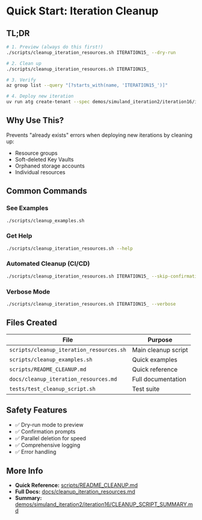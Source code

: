 # Quick Start: Iteration Cleanup

## TL;DR

```bash
# 1. Preview (always do this first!)
./scripts/cleanup_iteration_resources.sh ITERATION15_ --dry-run

# 2. Clean up
./scripts/cleanup_iteration_resources.sh ITERATION15_

# 3. Verify
az group list --query "[?starts_with(name, 'ITERATION15_')]"

# 4. Deploy new iteration
uv run atg create-tenant --spec demos/simuland_iteration2/iteration16/iteration16_spec.md
```

## Why Use This?

Prevents "already exists" errors when deploying new iterations by cleaning up:
- Resource groups
- Soft-deleted Key Vaults
- Orphaned storage accounts
- Individual resources

## Common Commands

### See Examples
```bash
./scripts/cleanup_examples.sh
```

### Get Help
```bash
./scripts/cleanup_iteration_resources.sh --help
```

### Automated Cleanup (CI/CD)
```bash
./scripts/cleanup_iteration_resources.sh ITERATION15_ --skip-confirmation
```

### Verbose Mode
```bash
./scripts/cleanup_iteration_resources.sh ITERATION15_ --verbose
```

## Files Created

| File | Purpose |
|------|---------|
| `scripts/cleanup_iteration_resources.sh` | Main cleanup script |
| `scripts/cleanup_examples.sh` | Quick examples |
| `scripts/README_CLEANUP.md` | Quick reference |
| `docs/cleanup_iteration_resources.md` | Full documentation |
| `tests/test_cleanup_script.sh` | Test suite |

## Safety Features

- ✅ Dry-run mode to preview
- ✅ Confirmation prompts
- ✅ Parallel deletion for speed
- ✅ Comprehensive logging
- ✅ Error handling

## More Info

- **Quick Reference:** [scripts/README_CLEANUP.md](/Users/ryan/src/msec/atg-0723/azure-tenant-grapher/scripts/README_CLEANUP.md)
- **Full Docs:** [docs/cleanup_iteration_resources.md](/Users/ryan/src/msec/atg-0723/azure-tenant-grapher/docs/cleanup_iteration_resources.md)
- **Summary:** [demos/simuland_iteration2/iteration16/CLEANUP_SCRIPT_SUMMARY.md](/Users/ryan/src/msec/atg-0723/azure-tenant-grapher/demos/simuland_iteration2/iteration16/CLEANUP_SCRIPT_SUMMARY.md)
